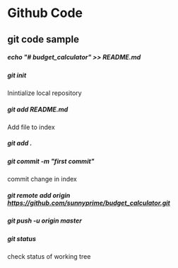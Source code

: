 # Github Code

## git code sample
##### echo "# budget_calculator" >> README.md
##### git init
Inintialize local repository
##### git add README.md
Add file to index
##### git add .
##### git commit -m "first commit"
commit change in index
##### git remote add origin https://github.com/sunnyprime/budget_calculator.git
##### git push -u origin master
##### git status
check status of working tree

